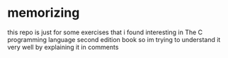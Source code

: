 # memorizing

this repo is just for some exercises that i found interesting in The C programming language second edition book so im trying to understand it very well
by explaining it in comments
